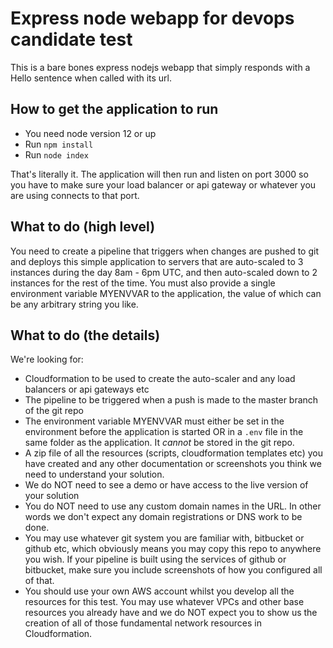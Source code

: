 # Express node webapp for devops candidate test

This is a bare bones express nodejs webapp that simply
responds with a Hello sentence when called with its url.

## How to get the application to run

* You need node version 12 or up
* Run `npm install`
* Run `node index`

That's literally it.  The application will then run and listen on port 3000 so you have to make sure your load balancer or api gateway or whatever you are using connects to that port.

## What to do (high level)

You need to create a 
pipeline that triggers when changes are pushed to git
and deploys this simple application to servers
that are auto-scaled to 3 instances during the day 8am - 6pm UTC,
and then auto-scaled down to 2 instances for the rest of the time.
You must also provide a single environment variable MYENVVAR
to the application, the value of which can be any arbitrary
string you like.

## What to do (the details)

We're looking for:

* Cloudformation to be used to create the auto-scaler and
any load balancers or api gateways etc
* The pipeline to be triggered when a push is made to the
master branch of the git repo
* The environment variable MYENVVAR must either be set in the 
environment before the application is started OR in a `.env`
file in the same folder as the application.  It *cannot* be stored in the git repo.
* A zip file of all the resources (scripts, cloudformation templates etc) you have created and any other documentation or screenshots you think we need to understand your solution.
* We do NOT need to see a demo or have access to the live version of your solution
* You do NOT need to use any custom domain names in the URL.  In other words we don't expect any domain registrations or DNS work to be done.
* You may use whatever git system you are familiar with, bitbucket or github etc, which obviously means you may copy this repo to anywhere you wish.  If your pipeline is built using the services of github or bitbucket, make sure you include screenshots of how you configured all of that.
* You should use your own AWS account whilst you develop all the resources for this test.  You may use whatever VPCs and other base resources you already have and we do NOT expect you to show us the
creation of all of those fundamental network resources in Cloudformation.



